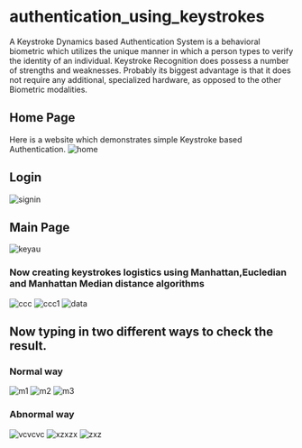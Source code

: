 # authentication_using_keystrokes
A Keystroke Dynamics based Authentication System is a behavioral biometric which utilizes the unique manner in which a person types to verify the identity of an individual.
Keystroke Recognition does possess a number of strengths and weaknesses. Probably its biggest advantage is that it does not require any additional, specialized hardware, as opposed to the other Biometric modalities.

## Home Page
Here is a website which demonstrates simple Keystroke based Authentication.
![home](https://github.com/LEELAKARTHIKEYAN/authentication_using_keystrokes/assets/94191086/624f04fc-81b0-41ff-ae89-9f29f06d31a2)

## Login
![signin](https://github.com/LEELAKARTHIKEYAN/authentication_using_keystrokes/assets/94191086/b9734b0c-02fb-47bc-9c68-84708df583ed)

## Main Page
![keyau](https://github.com/LEELAKARTHIKEYAN/authentication_using_keystrokes/assets/94191086/69a6a47c-b481-41b7-bd81-4bb6753f70d7)

### Now creating keystrokes logistics using Manhattan,Eucledian and Manhattan Median distance algorithms
![ccc](https://github.com/LEELAKARTHIKEYAN/authentication_using_keystrokes/assets/94191086/7ca260d2-3153-403f-b811-2174707c68ab)
![ccc1](https://github.com/LEELAKARTHIKEYAN/authentication_using_keystrokes/assets/94191086/7b83c64f-16f6-4a7e-aaa8-220e759fa929)
![data](https://github.com/LEELAKARTHIKEYAN/authentication_using_keystrokes/assets/94191086/07133744-f758-4514-9d03-362a81d63309)

## Now typing in two different ways to check the result.
### Normal way
![m1](https://github.com/LEELAKARTHIKEYAN/authentication_using_keystrokes/assets/94191086/9b1f8fc6-9491-454a-9af9-60de6a2b2e4b)
![m2](https://github.com/LEELAKARTHIKEYAN/authentication_using_keystrokes/assets/94191086/9d6cfa5f-1918-46fb-b92f-acb0085dabd2)
![m3](https://github.com/LEELAKARTHIKEYAN/authentication_using_keystrokes/assets/94191086/2a253249-e49a-4603-8708-d35b7c04c5e0)

### Abnormal way
![vcvcvc](https://github.com/LEELAKARTHIKEYAN/authentication_using_keystrokes/assets/94191086/54de588e-f938-4ed0-b6e3-689f4e93b043)
![xzxzx](https://github.com/LEELAKARTHIKEYAN/authentication_using_keystrokes/assets/94191086/4798f74b-e207-42e7-96f5-d5c79e1e7857)
![zxz](https://github.com/LEELAKARTHIKEYAN/authentication_using_keystrokes/assets/94191086/49606257-549d-4886-8933-14d8e5b7f14b)
